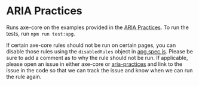 # ARIA Practices

Runs axe-core on the examples provided in the [ARIA Practices](https://www.w3.org/WAI/ARIA/apg/). To run the tests, run `npm run test:apg`. 

If certain axe-core rules should not be run on certain pages, you can disable those rules using the `disabledRules` object in [apg.spec.js](./apg.spec.js). Please be sure to add a comment as to why the rule should not be run. If applicable, please open an issue in either axe-core or [aria-practices](https://github.com/w3c/aria-practices) and link to the issue in the code so that we can track the issue and know when we can run the rule again.